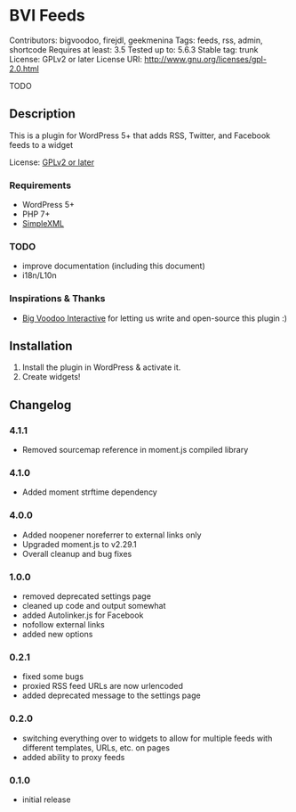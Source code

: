 # BVI Feeds
Contributors: bigvoodoo, firejdl, geekmenina
Tags: feeds, rss, admin, shortcode
Requires at least: 3.5
Tested up to: 5.6.3
Stable tag: trunk
License: GPLv2 or later
License URI: http://www.gnu.org/licenses/gpl-2.0.html

TODO

## Description

This is a plugin for WordPress 5+ that adds RSS, Twitter, and Facebook feeds to a widget

License: [GPLv2 or later](http://www.gnu.org/licenses/gpl-2.0.html)

### Requirements

* WordPress 5+
* PHP 7+
* [SimpleXML](http://us1.php.net/manual/en/book.simplexml.php)

### TODO

* improve documentation (including this document)
* i18n/L10n

### Inspirations & Thanks

* [Big Voodoo Interactive](http://www.bigvoodoo.com) for letting us write and open-source this plugin :)

## Installation

1. Install the plugin in WordPress & activate it.
1. Create widgets!

## Changelog

### 4.1.1

* Removed sourcemap reference in moment.js compiled library

### 4.1.0

* Added moment strftime dependency

### 4.0.0

* Added noopener noreferrer to external links only
* Upgraded moment.js to v2.29.1
* Overall cleanup and bug fixes

### 1.0.0

* removed deprecated settings page
* cleaned up code and output somewhat
* added Autolinker.js for Facebook
* nofollow external links
* added new options

### 0.2.1

* fixed some bugs
* proxied RSS feed URLs are now urlencoded
* added deprecated message to the settings page

### 0.2.0

* switching everything over to widgets to allow for multiple feeds with different templates, URLs, etc. on pages
* added ability to proxy feeds

### 0.1.0

* initial release
